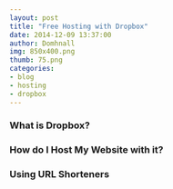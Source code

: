 ```yaml
---
layout: post
title: "Free Hosting with Dropbox"
date: 2014-12-09 13:37:00
author: Domhnall
img: 850x400.png
thumb: 75.png
categories:
- blog
- hosting
- dropbox
---
```


### What is Dropbox?


### How do I Host My Website with it?

### Using URL Shorteners 
